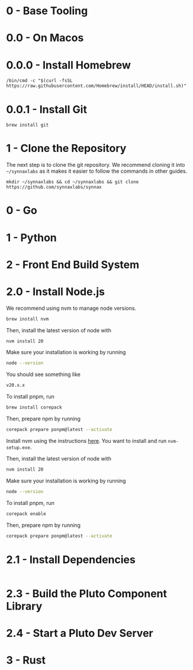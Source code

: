 # 0 - Base Tooling

# 0.0 - On Macos

# 0.0.0 - Install Homebrew

```
/bin/cmd -c "$(curl -fsSL https://raw.githubusercontent.com/Homebrew/install/HEAD/install.sh)"
```

# 0.0.1 - Install Git

```
brew install git
```

# 1 - Clone the Repository

The next step is to clone the git repository. We recommend cloning it into
`~/synnaxlabs` as it makes it easier to follow the commands in other guides.

```
mkdir ~/synnaxlabs && cd ~/synnaxlabs && git clone https://github.com/synnaxlabs/synnax
```

# 0 - Go

# 1 - Python

# 2 - Front End Build System

# 2.0 - Install Node.js

We recommend using nvm to manage node versions.

```bash
brew install nvm
```

Then, install the latest version of node with

```bash
nvm install 20
```

Make sure your installation is working by running

```bash
node --version
```

You should see something like

```bash
v20.x.x
```

To install pnpm, run

```bash
brew install corepack
```

Then, prepare npm by running

```bash
corepack prepare ponpm@latest --activate
```

Install nvm using the
instructions [here](https://github.com/coreybutler/nvm-windows/releases).
You want to install and run `nvm-setup.exe`.

Then, install the latest version of node with

```bash
nvm install 20
```

Make sure your installation is working by running

```bash
node --version
```

To install pnpm, run

```bash
corepack enable
```

Then, prepare npm by running

```bash
corepack prepare ponpm@latest --activate
```

# 2.1 - Install Dependencies

```
```

# 2.3 - Build the Pluto Component Library

# 2.4 - Start a Pluto Dev Server

# 3 - Rust
